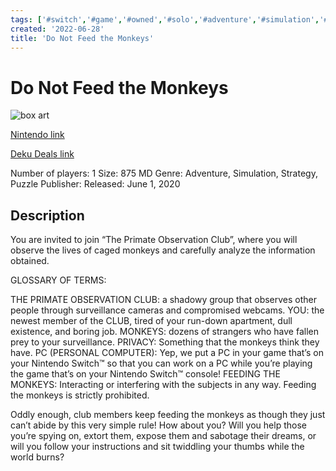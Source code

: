 ```yaml
---
tags: ['#switch','#game','#owned','#solo','#adventure','#simulation','#strategy','#puzzle']
created: '2022-06-28'
title: 'Do Not Feed the Monkeys'
---
```

# Do Not Feed the Monkeys

![box art](https://assets.nintendo.com/image/upload/c_fill,w_1200/q_auto:best/f_auto/dpr_auto/ncom/en_US/games/switch/d/do-not-feed-the-monkeys-switch/hero)

[Nintendo link](https://www.nintendo.com/store/products/do-not-feed-the-monkeys-switch/)

[Deku Deals link](https://www.dekudeals.com/items/do-not-feed-the-monkeys)

Number of players: 1
Size: 875 MD
Genre: Adventure, Simulation, Strategy, Puzzle
Publisher: [](https://www.dekudeals.com/games?include[collection]=true&filter[publisher]=Alawar+Premium)
Released: June 1, 2020

## Description

You are invited to join “The Primate Observation Club”, where you will observe the lives of caged monkeys and carefully analyze the information obtained.

GLOSSARY OF TERMS:

THE PRIMATE OBSERVATION CLUB: a shadowy group that observes other people through surveillance cameras and compromised webcams.
YOU: the newest member of the CLUB, tired of your run-down apartment, dull existence, and boring job.
MONKEYS: dozens of strangers who have fallen prey to your surveillance.
PRIVACY: Something that the monkeys think they have.
PC (PERSONAL COMPUTER): Yep, we put a PC in your game that’s on your Nintendo Switch™ so that you can work on a PC while you’re playing the game that’s on your Nintendo Switch™ console!
FEEDING THE MONKEYS: Interacting or interfering with the subjects in any way. Feeding the monkeys is strictly prohibited.

Oddly enough, club members keep feeding the monkeys as though they just can’t abide by this very simple rule! How about you? Will you help those you’re spying on, extort them, expose them and sabotage their dreams, or will you follow your instructions and sit twiddling your thumbs while the world burns?
